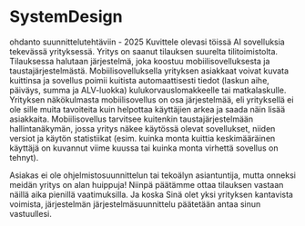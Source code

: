 # SystemDesign

ohdanto suunnittelutehtäviin - 2025
Kuvittele olevasi töissä AI sovelluksia tekevässä yrityksessä. Yritys on saanut tilauksen suurelta tilitoimistolta. Tilauksessa halutaan järjestelmä, joka koostuu mobiilisovelluksesta ja taustajärjestelmästä. Mobiilisovelluksella yrityksen asiakkaat voivat kuvata kuittinsa ja sovellus poimii kuitista automaattisesti tiedot (laskun aihe, päiväys, summa ja ALV-luokka) kulukorvauslomakkeelle tai matkalaskulle. Yrityksen näkökulmasta mobiilisovellus on osa järjestelmää, eli yrityksellä ei ole sille muita tavoiteita kuin helpottaa käyttäjien arkea ja saada näin lisää asiakkaita. Mobiilisovellus tarvitsee kuitenkin taustajärjestelmään hallintanäkymän, jossa yritys näkee käytössä olevat sovellukset, niiden versiot ja käytön statistiikat (esim. kuinka monta kuittia keskimääräinen käyttäjä on kuvannut viime kuussa tai kuinka monta virhettä sovellus on tehnyt).

Asiakas ei ole ohjelmistosuunnittelun tai tekoälyn asiantuntija, mutta onneksi meidän yritys on alan huippuja! Niinpä päätämme ottaa tilauksen vastaan näillä aika pienillä vaatimuksilla. Ja koska Sinä olet yksi yrityksen kantavista voimista, järjestelmän järjestelmäsuunnittelu päätetään antaa sinun vastuullesi.
